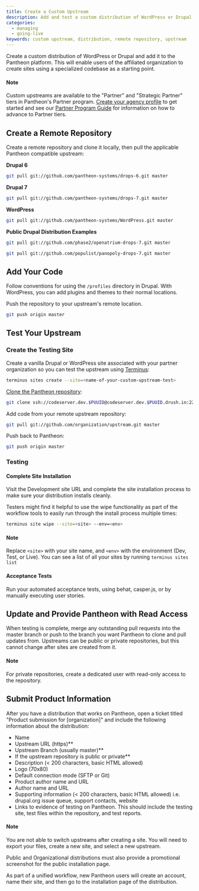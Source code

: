 ```yaml
---
title: Create a Custom Upstream
description: Add and test a custom distribution of WordPress or Drupal on the Pantheon website management platform.
categories:
  - managing
  - going-live
keywords: custom upstream, distribution, remote repository, upstream
---
```

Create a custom distribution of WordPress or Drupal and add it to the Pantheon platform. This will enable users of the affiliated organization to create sites using a specialized codebase as a starting point.

<div class="alert alert-info" role="alert">
<h4>Note</h4>
Custom upstreams are available to the "Partner" and "Strategic Partner" tiers in Pantheon's Partner program. <a href="https://pantheon.io/docs/pantheon-for-agencies/#create-your-agency-profile">Create your agency profile</a> to get started and see our <a href="https://pantheon.io/sites/default/files/Partner_Program_Guide_2015.pdf">Partner Program Guide</a> for information on how to advance to Partner tiers.</div>

## Create a Remote Repository

Create a remote repository and clone it locally, then pull the applicable Pantheon compatible upstream:

**Drupal 6**

```bash
git pull git://github.com/pantheon-systems/drops-6.git master
```

**Drupal 7**

```bash
git pull git://github.com/pantheon-systems/drops-7.git master
```

**WordPress**

```bash
git pull git://github.com/pantheon-systems/WordPress.git master
```

**Public Drupal Distribution Examples**

```bash
git pull git://github.com/phase2/openatrium-drops-7.git master
```

```bash
git pull git://github.com/populist/panopoly-drops-7.git master
```

## Add Your Code

Follow conventions for using the `/profiles` directory in Drupal. With WordPress, you can add plugins and themes to their normal locations.

Push the repository to your upstream's remote location.

```bash
git push origin master
```

## Test Your Upstream

### Create the Testing Site

Create a vanilla Drupal or WordPress site associated with your partner organization so you can test the upstream using [Terminus](/docs/cli/):

```bash
terminus sites create --site=<name-of-your-custom-upstream-test>
```

[Clone the Pantheon repository](/docs/starting-with-git/#clone-your-site-codebase):

```bash
git clone ssh://codeserver.dev.$PUUID@codeserver.dev.$PUUID.drush.in:2222/~/repository.git machine-name
```

Add code from your remote upstream repository:

```bash
git pull git://github.com/organization/upstream.git master
```

Push back to Pantheon:

```bash
git push origin master
```

### Testing

#### Complete Site Installation

Visit the Development site URL and complete the site installation process to make sure your distribution installs cleanly.

Testers might find it helpful to use the wipe functionality as part of the workflow tools to easily run through the install process multiple times:
```bash
terminus site wipe --site=<site> --env=<env>
```
<div class="alert alert-info" role="alert">
<h4>Note</h4>
Replace <code>&lt;site&gt;</code> with your site name, and <code>&lt;env&gt;</code> with the environment (Dev, Test, or Live). You can see a list of all your sites by running <code>terminus sites list</code></div>


#### Acceptance Tests

Run your automated acceptance tests, using behat, casper.js, or by manually executing user stories.

## Update and Provide Pantheon with Read Access

When testing is complete, merge any outstanding pull requests into the master branch or push to the branch you want Pantheon to clone and pull updates from. Upstreams can be public or private repositories, but this cannot change after sites are created from it.
<div class="alert alert-info" role="alert">
<h4>Note</h4>
For private repositories, create a dedicated user with read-only access to the repository.</div>

## Submit Product Information

After you have a distribution that works on Pantheon, open a ticket titled "Product submission for [organization]" and include the following information about the distribution:

- Name
- Upstream URL (https)\*\*
- Upstream Branch (usually master)\*\*
- If the upstream repository is public or private\*\*
- Description (< 200 characters, basic HTML allowed)
- Logo (70x80)
- Default connection mode (SFTP or Git)
- Product author name and URL
- Author name and URL
- Supporting information (< 200 characters, basic HTML allowed) i.e. drupal.org issue queue, support contacts, website
- Links to evidence of testing on Pantheon. This should include the testing site, test files within the repository, and test reports.

<div class="alert alert-info" role="alert">
<h4>Note</h4>
You are not able to switch upstreams after creating a site. You will need to export your files, create a new site, and select a new upstream.</div>

Public and Organizational distributions must also provide a promotional screenshot for the public installation page.

As part of a unified workflow, new Pantheon users will create an account, name their site, and then go to the installation page of the distribution.
